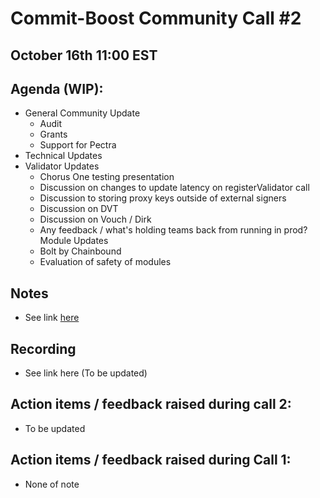 # Commit-Boost Community Call #2
## October 16th 11:00 EST
## Agenda (WIP):
- General Community Update
  - Audit
  - Grants
  - Support for Pectra 
- Technical Updates
- Validator Updates 
  - Chorus One testing presentation
  - Discussion on changes to update latency on registerValidator call
  - Discussion to storing proxy keys outside of external signers
  - Discussion on DVT
  - Discussion on Vouch / Dirk
  - Any feedback / what's holding teams back from running in prod?
Module Updates 
  - Bolt by Chainbound
  - Evaluation of safety of modules

## Notes
- See link [here](https://docs.google.com/document/d/1-UpILcKmwXWiBz7E3MO9H8raK9Cq0KWddkMjT8RltJo/edit#heading=h.2whbk0my4lq5)

## Recording
- See link here (To be updated)

## Action items / feedback raised during call 2:
- To be updated

## Action items / feedback raised during Call 1:
- None of note

